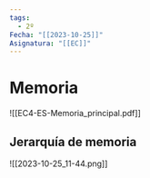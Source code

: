 ```yaml
---
tags:
  - 2º
Fecha: "[[2023-10-25]]"
Asignatura: "[[EC]]"
---
```

# Memoria

![[EC4-ES-Memoria_principal.pdf]]

## Jerarquía de memoria

![[2023-10-25_11-44.png]]

